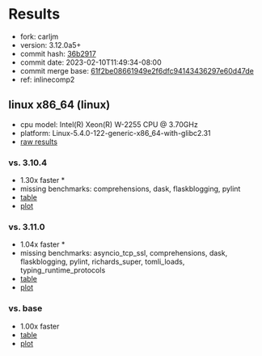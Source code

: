 # Results

- fork: carljm
- version: 3.12.0a5+
- commit hash: [36b2917](https://github.com/carljm/cpython/commit/36b2917)
- commit date: 2023-02-10T11:49:34-08:00
- commit merge base: [61f2be08661949e2f6dfc94143436297e60d47de](https://github.com/carljm/cpython/commit/61f2be08661949e2f6dfc94143436297e60d47de)
- ref: inlinecomp2

## linux x86_64 (linux)

- cpu model: Intel(R) Xeon(R) W-2255 CPU @ 3.70GHz
- platform: Linux-5.4.0-122-generic-x86_64-with-glibc2.31
- [raw results](bm-20230210-linux-x86_64-carljm-inlinecomp2-3.12.0a5%2B-36b2917.json)

### vs. 3.10.4

- 1.30x faster \*
- missing benchmarks: comprehensions, dask, flaskblogging, pylint
- [table](bm-20230210-linux-x86_64-carljm-inlinecomp2-3.12.0a5%2B-36b2917-vs-3.10.4.md)
- [plot](bm-20230210-linux-x86_64-carljm-inlinecomp2-3.12.0a5%2B-36b2917-vs-3.10.4.png)

### vs. 3.11.0

- 1.04x faster \*
- missing benchmarks: asyncio_tcp_ssl, comprehensions, dask, flaskblogging, pylint, richards_super, tomli_loads, typing_runtime_protocols
- [table](bm-20230210-linux-x86_64-carljm-inlinecomp2-3.12.0a5%2B-36b2917-vs-3.11.0.md)
- [plot](bm-20230210-linux-x86_64-carljm-inlinecomp2-3.12.0a5%2B-36b2917-vs-3.11.0.png)

### vs. base

- 1.00x faster
- [table](bm-20230210-linux-x86_64-carljm-inlinecomp2-3.12.0a5%2B-36b2917-vs-base.md)
- [plot](bm-20230210-linux-x86_64-carljm-inlinecomp2-3.12.0a5%2B-36b2917-vs-base.png)


